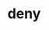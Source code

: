 ---
category: 4-letters
denotation: null
name: deny
reference_link: https://www.etymonline.com/word/deny
root_language: null
root_name: null
title: deny
type: free
word_sums:
- respelling: deny
  sum: 'Deny + '
---